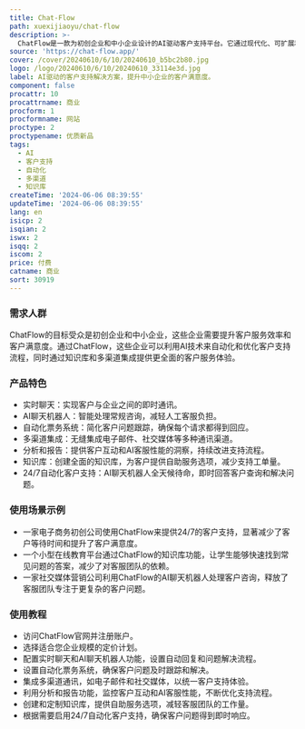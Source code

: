 ```yaml
---
title: Chat-Flow
path: xuexijiaoyu/chat-flow
description: >-
  ChatFlow是一款为初创企业和中小企业设计的AI驱动客户支持平台。它通过现代化、可扩展和智能的解决方案，帮助企业构建客户满意度。主要功能包括实时聊天、AI驱动的聊天机器人、自动化票务系统、多渠道集成、分析和报告以及知识库。ChatFlow的AI聊天机器人能够处理常规咨询，释放人工客服处理更复杂的任务。此外，它还提供24/7的自动化客户支持，无需等待，即时解决客户问题。
source: 'https://chat-flow.app/'
cover: /cover/20240610/6/10/20240610_b5bc2b80.jpg
logo: /logo/20240610/6/10/20240610_33114e3d.jpg
label: AI驱动的客户支持解决方案，提升中小企业的客户满意度。
component: false
procattr: 10
procattrname: 商业
procform: 1
procformname: 网站
proctype: 2
proctypename: 优质新品
tags:
  - AI
  - 客户支持
  - 自动化
  - 多渠道
  - 知识库
createTime: '2024-06-06 08:39:55'
updateTime: '2024-06-06 08:39:55'
lang: en
isicp: 2
isqian: 2
iswx: 2
isqq: 2
iscom: 2
price: 付费
catname: 商业
sort: 30919
---
```




### 需求人群
ChatFlow的目标受众是初创企业和中小企业，这些企业需要提升客户服务效率和客户满意度。通过ChatFlow，这些企业可以利用AI技术来自动化和优化客户支持流程，同时通过知识库和多渠道集成提供更全面的客户服务体验。

### 产品特色
* 实时聊天：实现客户与企业之间的即时通讯。
* AI聊天机器人：智能处理常规咨询，减轻人工客服负担。
* 自动化票务系统：简化客户问题跟踪，确保每个请求都得到回应。
* 多渠道集成：无缝集成电子邮件、社交媒体等多种通讯渠道。
* 分析和报告：提供客户互动和AI客服性能的洞察，持续改进支持流程。
* 知识库：创建全面的知识库，为客户提供自助服务选项，减少支持工单量。
* 24/7自动化客户支持：AI聊天机器人全天候待命，即时回答客户查询和解决问题。

### 使用场景示例
* 一家电子商务初创公司使用ChatFlow来提供24/7的客户支持，显著减少了客户等待时间和提升了客户满意度。
* 一个小型在线教育平台通过ChatFlow的知识库功能，让学生能够快速找到常见问题的答案，减少了对客服团队的依赖。
* 一家社交媒体营销公司利用ChatFlow的AI聊天机器人处理客户咨询，释放了客服团队专注于更复杂的客户问题。

### 使用教程
* 访问ChatFlow官网并注册账户。
* 选择适合您企业规模的定价计划。
* 配置实时聊天和AI聊天机器人功能，设置自动回复和问题解决流程。
* 设置自动化票务系统，确保客户问题及时跟踪和解决。
* 集成多渠道通讯，如电子邮件和社交媒体，以统一客户支持体验。
* 利用分析和报告功能，监控客户互动和AI客服性能，不断优化支持流程。
* 创建和定制知识库，提供自助服务选项，减轻客服团队的工作量。
* 根据需要启用24/7自动化客户支持，确保客户问题得到即时响应。

  

